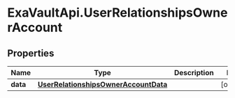 # ExaVaultApi.UserRelationshipsOwnerAccount

## Properties
Name | Type | Description | Notes
------------ | ------------- | ------------- | -------------
**data** | [**UserRelationshipsOwnerAccountData**](UserRelationshipsOwnerAccountData.md) |  | [optional] 
